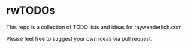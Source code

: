 
# rwTODOs

This repo is a collection of TODO lists and ideas for raywenderlich.com

Please feel free to suggest your own ideas via pull request.

